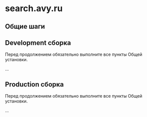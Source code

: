 # search.avy.ru

## <a name="general"></a> Общие шаги

## <a name="dev"></a> Development сборка
Перед продолжением обязательно выполните все пункты Общей  
установки.

...

## <a name="prod"></a> Production сборка

Перед продолжением обязательно выполните все пункты Общей  
установки.

...